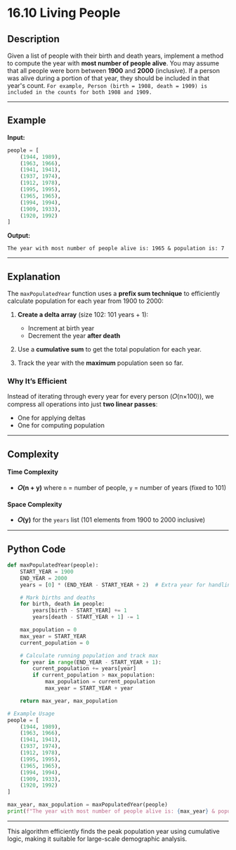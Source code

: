 # 16.10 Living People

## Description

Given a list of people with their birth and death years, implement a method to compute the year with **most number of
people alive**. You may assume that all people were born between **1900** and **2000** (inclusive). If a person was alive during
a portion of that year, they should be included in that year's count. `For example, Person (birth = 1908, death = 1909)
is included in the counts for both 1908 and 1909.`

---

## Example

**Input:**

```python
people = [
    (1944, 1989),
    (1963, 1966),
    (1941, 1941),
    (1937, 1974),
    (1912, 1978),
    (1995, 1995),
    (1965, 1965),
    (1994, 1994),
    (1909, 1933),
    (1920, 1992)
]
```

**Output:**

```
The year with most number of people alive is: 1965 & population is: 7
```

---

## Explanation

The `maxPopulatedYear` function uses a **prefix sum technique** to efficiently calculate population for each year from 1900 to 2000:

1. **Create a delta array** (size 102: 101 years + 1):

   * Increment at birth year
   * Decrement the year **after death**
2. Use a **cumulative sum** to get the total population for each year.
3. Track the year with the **maximum** population seen so far.

### Why It’s Efficient

Instead of iterating through every year for every person (𝑂(n×100)), we compress all operations into just **two linear passes**:

* One for applying deltas
* One for computing population

---

## Complexity

#### Time Complexity

* **𝑂(n + y)** where `n` = number of people, `y` = number of years (fixed to 101)

#### Space Complexity

* **𝑂(y)** for the `years` list (101 elements from 1900 to 2000 inclusive)

---

## Python Code

```python
def maxPopulatedYear(people):
    START_YEAR = 1900
    END_YEAR = 2000
    years = [0] * (END_YEAR - START_YEAR + 2)  # Extra year for handling deaths

    # Mark births and deaths
    for birth, death in people:
        years[birth - START_YEAR] += 1
        years[death - START_YEAR + 1] -= 1

    max_population = 0
    max_year = START_YEAR
    current_population = 0

    # Calculate running population and track max
    for year in range(END_YEAR - START_YEAR + 1):
        current_population += years[year]
        if current_population > max_population:
            max_population = current_population
            max_year = START_YEAR + year

    return max_year, max_population

# Example Usage
people = [
    (1944, 1989),
    (1963, 1966),
    (1941, 1941),
    (1937, 1974),
    (1912, 1978),
    (1995, 1995),
    (1965, 1965),
    (1994, 1994),
    (1909, 1933),
    (1920, 1992)
]

max_year, max_population = maxPopulatedYear(people)
print(f"The year with most number of people alive is: {max_year} & population is: {max_population}")
```

---

This algorithm efficiently finds the peak population year using cumulative logic, making it suitable for large-scale demographic analysis.

